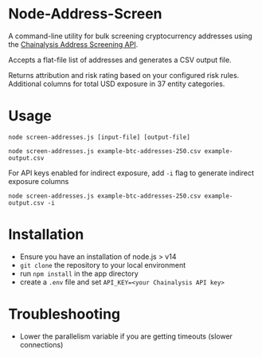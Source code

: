 # Node-Address-Screen
A command-line utility for bulk screening cryptocurrency addresses using the [Chainalysis Address Screening API](https://docs.chainalysis.com/api/address-screening/).

Accepts a flat-file list of addresses and generates a CSV output file.

Returns attribution and risk rating based on your configured risk rules.  Additional columns for total USD exposure in 37 entity categories.

# Usage
```
node screen-addresses.js [input-file] [output-file]
```

```
node screen-addresses.js example-btc-addresses-250.csv example-output.csv
```

For API keys enabled for indirect exposure, add `-i` flag to generate indirect exposure columns

```
node screen-addresses.js example-btc-addresses-250.csv example-output.csv -i
```

# Installation

* Ensure you have an installation of node.js > v14
* `git clone` the repository to your local environment
* run `npm install` in the app directory
* create a `.env` file and set `API_KEY=<your Chainalysis API key>`

# Troubleshooting

* Lower the parallelism variable if you are getting timeouts (slower connections)